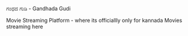 ಗಂಧದ ಗುಡಿ - Gandhada Gudi 

Movie Streaming Platform - where its officiallly only for kannada Movies streaming here
